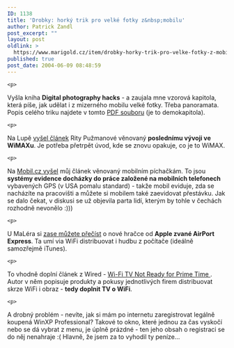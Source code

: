 ```yaml
---
ID: 1138
title: 'Drobky: horký trik pro velké fotky z&nbsp;mobilu'
author: Patrick Zandl
post_excerpt: ""
layout: post
oldlink: >
  https://www.marigold.cz/item/drobky-horky-trik-pro-velke-fotky-z-mobilu
published: true
post_date: 2004-06-09 08:48:59
---
```

	<p>
Vyšla kniha <b>Digital photography hacks</b> - a zaujala mne vzorová kapitola, která píše, jak udělat i z mizerného mobilu velké fotky. Třeba panoramata. Popis celého triku najdete v tomto <a href="http://www.oreilly.com/catalog/digphotohks/chapter/hack82.pdf">PDF souboru</a> (je to demokapitola).</p>

	<p>
Na Lupě <a href="http://www.lupa.cz/clanek.php3?show=3426">vyšel článek</a> Rity Pužmanové věnovaný <b>poslednímu vývoji ve WiMAXu</b>. Je potřeba přetrpět úvod, kde se znovu opakuje, co je to WiMAX. </p>

	<p>
Na <a href="http://mobil.idnes.cz/mobilni_komunikace/mobilni_technologie/zpravy-mobilni_technologie/gps040609.html">Mobil.cz vyšel</a> můj článek věnovaný mobilním píchačkám. To jsou <b>systémy evidence docházky do práce založené na mobilních telefonech</b> vybavených GPS (v USA pomalu standard) - takže mobil eviduje, zda se nacházíte na pracovišti a můžete si mobilem také zaevidovat přestávku. Jak se dalo čekat, v diskusi se už objevila parta lidí, kterým by tohle v čechách rozhodně nevonělo :)))</p>

	<p>
U MaLéra si <a href="http://www.maler.cz/index.php?id=79">zase můžete přečíst</a> o nové hračce od <b>Apple zvané AirPort Express</b>. Ta umí via WiFi distribuovat i hudbu z počítače (ideálně samozřejmě iTunes).</p>

	<p>
To vhodně doplní článek z Wired - <a href="http://www.wired.com/news/gizmos/0,1452,63680,00.html?tw=wn_story_related">Wi-Fi TV Not Ready for Prime Time </a>. Autor v něm popisuje produkty a pokusy jednotlivých firem distribuovat skrze WiFi i obraz - <b>tedy doplnit TV o WiFi</b>. </p>

	<p>
A drobný problém - nevíte, jak si mám po internetu zaregistrovat legálně koupená WinXP Professional? Takové to okno, které jednou za čas vyskočí nebo se dá vybrat z menu, je úplně prázdné - ten jeho obsah o registraci se do něj nenahraje :( Hlavně, že jsem za to vyhodil ty peníze...
</p>
